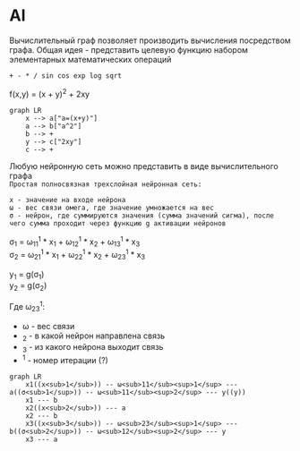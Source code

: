 # AI

Вычислительный граф позволяет производить вычисления посредством графа.
Общая идея - представить целевую функцию набором элементарных математических операций

`+ - * / sin cos exp log sqrt`

f(x,y) = (x + y)<sup>2</sup> + 2xy

```mermaid
graph LR
    x --> a["a=(x+y)"]
    a --> b["a^2"]
    b --> +
    y --> c["2xy"]
    c --> +
```

Любую нейронную сеть можно представить в виде вычислительного графа  
`Простая полносвязная трехслойная нейронная сеть:`

```
x - значение на входе нейрона
ω - вес связи омега, где значение умножается на вес
σ - нейрон, где суммируются значения (сумма значений сигма), после чего сумма проходит через функцию g активации нейронов
```

σ<sub>1</sub> =
ω<sub>11</sub><sup>1</sup> * x<sub>1</sub> +
ω<sub>12</sub><sup>1</sup> * x<sub>2</sub> +
ω<sub>13</sub><sup>1</sup> * x<sub>3</sub>  
σ<sub>2</sub> =
ω<sub>21</sub><sup>1</sup> * x<sub>1</sub> +
ω<sub>22</sub><sup>1</sup> * x<sub>2</sub> +
ω<sub>23</sub><sup>1</sup> * x<sub>3</sub>

y<sub>1</sub> = g(σ<sub>1</sub>)  
y<sub>2</sub> = g(σ<sub>2</sub>)

Где ω<sub>23</sub><sup>1</sup>:

* ω - вес связи
* <sub>2</sub> - в какой нейрон направлена связь
* <sub>3</sub> - из какого нейрона выходит связь
* <sup>1</sup> - номер итерации (?)

```mermaid
graph LR
    x1((x<sub>1</sub>)) -- ω<sub>11</sub><sup>1</sup> --- a((σ<sub>1</sup>)) -- ω<sub>11</sub><sup>2</sup> --- y((y))
    x1 --- b
    x2((x<sub>2</sub>)) --- a
    x2 --- b
    x3((x<sub>3</sub>)) -- ω<sub>23</sub><sup>1</sup> --- b((σ<sub>2</sup>)) -- ω<sub>12</sub><sup>2</sup> --- y
    x3 --- a
```

